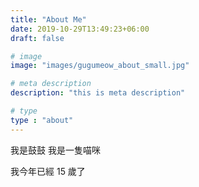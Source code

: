 ```yaml
---
title: "About Me"
date: 2019-10-29T13:49:23+06:00
draft: false

# image
image: "images/gugumeow_about_small.jpg"

# meta description
description: "this is meta description"

# type
type : "about"
---
```


我是鼓鼓
我是一隻喵咪

我今年已經 15 歲了